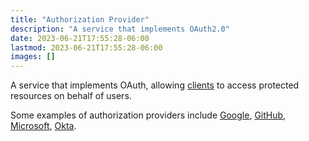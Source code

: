 ```yaml
---
title: "Authorization Provider"
description: "A service that implements OAuth2.0"
date: 2023-06-21T17:55:28-06:00
lastmod: 2023-06-21T17:55:28-06:00
images: []
---
```


A service that implements OAuth, allowing [clients](#client) to
access protected resources on behalf of users.

Some examples of authorization providers include
[Google](https://developers.google.com/identity/protocols/oauth2),
[GitHub](https://docs.github.com/en/apps/oauth-apps/building-oauth-apps/authorizing-oauth-apps),
[Microsoft](https://learn.microsoft.com/en-us/azure/active-directory/develop/v2-oauth2-auth-code-flow),
[Okta](https://developer.okta.com/docs/guides/implement-oauth-for-okta/main/).
